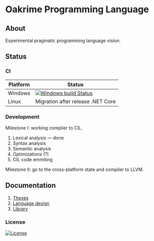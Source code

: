 # Oakrime Programming Language

## About
Experimental pragmatic programming language vision.

## Status
### CI
Platform | Status
---------|-------
Windows | [![Windows build Status](https://ci.appveyor.com/api/projects/status/github/sunloving/solar-lang?retina=true&svg=true)](https://ci.appveyor.com/project/sunloving/solar-lang)
Linux | Migration after release .NET Core

### Development
Milestone I: working compiler to CIL.

1. Lexical analysis — done
2. Syntax analysis
3. Semantic analysis
4. Optimizations (?)
5. CIL code emmiting

Milestone II: go to the cross-platform state and compiler to LLVM.

## Documentation
1. [Theses](docs/theses.md)
2. [Language design](docs/language-design.md)
3. [Library](docs/library.md)

### License
[![License](https://img.shields.io/badge/license-Apache%20License%202.0-blue.svg?style=flat)](http://www.apache.org/licenses/LICENSE-2.0)<br/>
